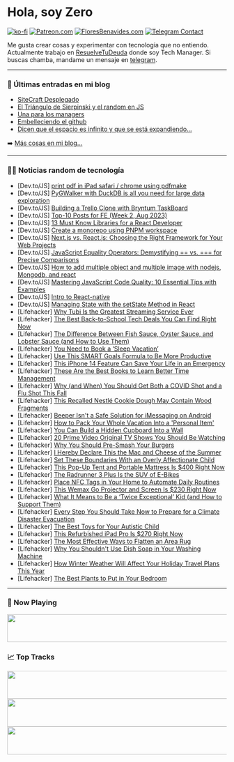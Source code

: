 # Hola, soy Zero

[![ko-fi](https://ko-fi.com/img/githubbutton_sm.svg)](https://ko-fi.com/J3J4N0LUK)
[![Patreon.com](https://img.shields.io/endpoint.svg?url=https%3A%2F%2Fshieldsio-patreon.vercel.app%2Fapi%3Fusername%3Dzerodragon%26type%3Dpatrons&style=for-the-badge)](https://patreon.com/zerodragon)
[![FloresBenavides.com](https://img.shields.io/website?down_message=oops&label=MiBlog&style=for-the-badge&up_message=online&url=https%3A%2F%2Ffloresbenavides.com)](https://floresbenavides.com)
[![Telegram Contact](https://img.shields.io/badge/escr%C3%ADbeme-ZeroDragon-%2326A5E4?style=for-the-badge&logo=telegram)](https://t.me/zerodragon)

Me gusta crear cosas y experimentar con tecnología que no entiendo.
Actualmente trabajo en [ResuelveTuDeuda](http://github.com/resuelve) donde soy Tech Manager.
Si buscas chamba, mandame un mensaje en [telegram](https://t.me/zerodragon).

---

### 📕 Últimas entradas en mi blog
<!-- BLOG-POST-LIST:START -->
- [SiteCraft Desplegado](https://floresbenavides.com/sitecraft-desplegado/)
- [El Triángulo de Sierpinski y el random en JS](https://floresbenavides.com/el-triangulo-de-sierpinski-y-el-random-en-js/)
- [Una para los managers](https://floresbenavides.com/una-para-los-managers/)
- [Embelleciendo el github](https://floresbenavides.com/embelleciendo-el-github/)
- [Dicen que el espacio es infinito y que se está expandiendo…](https://floresbenavides.com/dicen-que-el-espacio-es-infinito-y-que-se-esta-expandiendo/)
<!-- BLOG-POST-LIST:END -->

➡️ [Más cosas en mi blog...](https://floresbenavides.com)

---

### 👨‍💻 Noticias random de tecnología
<!-- TECH-POSTS:START -->
- [Dev.to/JS] [print pdf in iPad safari / chrome using pdfmake](https://dev.to/srinivasan_govindaswamy_c/print-pdf-in-ipad-safari-chrome-using-pdfmake-4fje)
- [Dev.to/JS] [PyGWalker with DuckDB is all you need for large data exploration](https://dev.to/observedobserver/pygwalker-with-duckdb-is-all-you-need-for-large-data-exploration-37l8)
- [Dev.to/JS] [Building a Trello Clone with Bryntum TaskBoard](https://dev.to/bryntum/building-a-trello-clone-with-bryntum-taskboard-5764)
- [Dev.to/JS] [Top-10 Posts for FE &lpar;Week 2, Aug 2023&rpar;](https://dev.to/fruntend/top-10-posts-for-fe-week-2-aug-2023-4445)
- [Dev.to/JS] [13 Must Know Libraries for a React Developer](https://dev.to/ashutoshmishra/13-must-know-libraries-for-a-react-developer-g57)
- [Dev.to/JS] [Create a monorepo using PNPM workspace](https://dev.to/vinomanick/create-a-monorepo-using-pnpm-workspace-1ebn)
- [Dev.to/JS] [Next.js vs. React.js: Choosing the Right Framework for Your Web Projects](https://dev.to/sajeeb_me/nextjs-vs-reactjs-choosing-the-right-framework-for-your-web-projects-1hn)
- [Dev.to/JS] [JavaScript Equality Operators: Demystifying == vs. === for Precise Comparisons](https://dev.to/iamcymentho/javascript-equality-operators-demystifying-vs-for-precise-comparisons-19bg)
- [Dev.to/JS] [How to add multiple object and multiple image with nodejs, Mongodb, and react](https://dev.to/devcodef1/how-to-add-multiple-object-and-multiple-image-with-nodejs-mongodb-and-react-4pce)
- [Dev.to/JS] [Mastering JavaScript Code Quality: 10 Essential Tips with Examples](https://dev.to/anii1429/mastering-javascript-code-quality-10-essential-tips-with-examples-273o)
- [Dev.to/JS] [Intro to React-native](https://dev.to/anxbt/intro-to-react-native-5egp)
- [Dev.to/JS] [Managing State with the setState Method in React](https://dev.to/the2minengineer/managing-state-with-the-setstate-method-in-react-2e6k)
- [Lifehacker] [Why Tubi Is the Greatest Streaming Service Ever](https://lifehacker.com/what-is-tubi-and-how-to-watch-it-free-1850736811)
- [Lifehacker] [The Best Back-to-School Tech Deals You Can Find Right Now](https://lifehacker.com/the-best-back-to-school-tech-deals-you-can-find-right-n-1850736643)
- [Lifehacker] [The Difference Between Fish Sauce, Oyster Sauce, and Lobster Sauce &lpar;and How to Use Them&rpar;](https://lifehacker.com/the-difference-between-fish-sauce-oyster-sauce-and-lo-1850736536)
- [Lifehacker] [You Need to Book a ‘Sleep Vacation’](https://lifehacker.com/you-need-to-book-a-sleep-vacation-1850735551)
- [Lifehacker] [Use This SMART Goals Formula to Be More Productive](https://lifehacker.com/use-this-smart-goals-formula-to-be-more-productive-1850736205)
- [Lifehacker] [This iPhone 14 Feature Can Save Your Life in an Emergency](https://lifehacker.com/this-new-iphone-14-feature-might-save-your-life-in-an-e-1849514060)
- [Lifehacker] [These Are the Best Books to Learn Better Time Management](https://lifehacker.com/these-are-the-best-books-to-learn-better-time-managemen-1850735972)
- [Lifehacker] [Why &lpar;and When&rpar; You Should Get Both a COVID Shot and a Flu Shot This Fall](https://lifehacker.com/why-and-when-you-should-get-both-a-covid-shot-and-a-f-1850736032)
- [Lifehacker] [This Recalled Nestlé Cookie Dough May Contain Wood Fragments](https://lifehacker.com/this-recalled-nestle-cookie-dough-may-contain-wood-frag-1850735654)
- [Lifehacker] [Beeper Isn&#39;t a Safe Solution for iMessaging on Android](https://lifehacker.com/beeper-isnt-a-safe-solution-for-imessaging-on-android-1850734981)
- [Lifehacker] [How to Pack Your Whole Vacation Into a &#39;Personal Item&#39;](https://lifehacker.com/how-to-pack-your-whole-vacation-into-a-personal-item-1797207564)
- [Lifehacker] [You Can Build a Hidden Cupboard Into a Wall](https://lifehacker.com/you-can-build-a-hidden-cupboard-into-a-wall-1850734067)
- [Lifehacker] [20 Prime Video Original TV Shows You Should Be Watching](https://lifehacker.com/best-prime-video-original-tv-series-1850733503)
- [Lifehacker] [Why You Should Pre-Smash Your Burgers](https://lifehacker.com/why-you-should-pre-smash-your-burgers-1832966230)
- [Lifehacker] [I Hereby Declare This the Mac and Cheese of the Summer](https://lifehacker.com/i-hereby-declare-this-the-mac-and-cheese-of-the-summer-1850735380)
- [Lifehacker] [Set These Boundaries With an Overly Affectionate Child](https://lifehacker.com/set-these-boundaries-with-an-overly-affectionate-child-1850678924)
- [Lifehacker] [This Pop-Up Tent and Portable Mattress Is $400 Right Now](https://lifehacker.com/this-pop-up-tent-and-portable-mattress-is-400-right-no-1850729854)
- [Lifehacker] [The Radrunner 3 Plus Is the SUV of E-Bikes](https://lifehacker.com/the-radrunner-3-plus-is-the-suv-of-e-bikes-1850729199)
- [Lifehacker] [Place NFC Tags in Your Home to Automate Daily Routines](https://lifehacker.com/place-nfc-tags-in-your-home-to-automate-daily-routines-1850725431)
- [Lifehacker] [This Wemax Go Projector and Screen Is $230 Right Now](https://lifehacker.com/this-wemax-go-projector-and-screen-is-230-right-now-1850729728)
- [Lifehacker] [What It Means to Be a ‘Twice Exceptional’ Kid &lpar;and How to Support Them&rpar;](https://lifehacker.com/what-it-means-to-be-a-twice-exceptional-kid-and-how-1850733520)
- [Lifehacker] [Every Step You Should Take Now to Prepare for a Climate Disaster Evacuation](https://lifehacker.com/every-step-you-should-take-now-to-prepare-for-a-climate-1850730314)
- [Lifehacker] [The Best Toys for Your Autistic Child](https://lifehacker.com/the-best-toys-for-your-autistic-child-1850726928)
- [Lifehacker] [This Refurbished iPad Pro Is $270 Right Now](https://lifehacker.com/this-refurbished-ipad-pro-is-270-right-now-1850729831)
- [Lifehacker] [The Most Effective Ways to Flatten an Area Rug](https://lifehacker.com/the-most-effective-ways-to-flatten-an-area-rug-1850728842)
- [Lifehacker] [Why You Shouldn&#39;t Use Dish Soap in Your Washing Machine](https://lifehacker.com/why-you-shouldnt-use-dish-soap-in-your-washing-machine-1850727932)
- [Lifehacker] [How Winter Weather Will Affect Your Holiday Travel Plans This Year](https://lifehacker.com/how-winter-weather-will-affect-your-holiday-travel-plan-1850727933)
- [Lifehacker] [The Best Plants to Put in Your Bedroom](https://lifehacker.com/the-best-plants-to-put-in-your-bedroom-1850727943)<!-- TECH-POSTS:END -->

---

### 🎵 Now Playing
<a href="https://spotify-now-playing-dun.vercel.app/now-playing?open"><img src="https://spotify-now-playing-dun.vercel.app/now-playing" width="540" height="64"></a>

### 📈 Top Tracks
<a href="https://spotify-now-playing-dun.vercel.app/top-tracks?i=1&open"><img src="https://spotify-now-playing-dun.vercel.app/top-tracks?i=1" width="540" height="64"></a>
<a href="https://spotify-now-playing-dun.vercel.app/top-tracks?i=2&open"><img src="https://spotify-now-playing-dun.vercel.app/top-tracks?i=2" width="540" height="64"></a>
<a href="https://spotify-now-playing-dun.vercel.app/top-tracks?i=3&open"><img src="https://spotify-now-playing-dun.vercel.app/top-tracks?i=3" width="540" height="64"></a>
